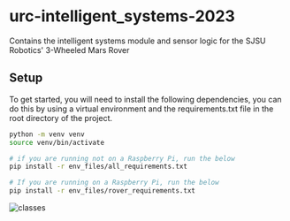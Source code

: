 # urc-intelligent_systems-2023

Contains the intelligent systems module and sensor logic for the SJSU Robotics' 3-Wheeled Mars Rover

## Setup

To get started, you will need to install the following dependencies, you can do this by using a virtual environment and the requirements.txt file in the root directory of the project.

```sh
python -m venv venv
source venv/bin/activate

# if you are running not on a Raspberry Pi, run the below
pip install -r env_files/all_requirements.txt

# If you are running on a Raspberry Pi, run the below
pip install -r env_files/rover_requirements.txt
```

![classes](https://github.com/SJSURoboticsTeam/urc-intelligent-systems-2023/assets/50222631/3d47c3d4-b21a-463e-9739-bc99b61f450f)
